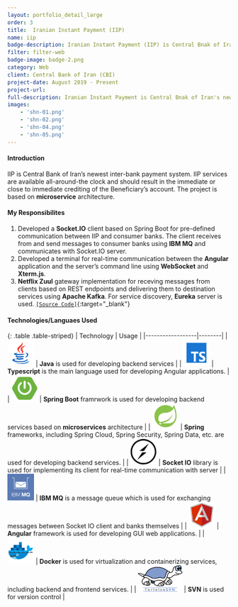 ```yaml
---
layout: portfolio_detail_large
order: 3
title:  Iranian Instant Payment (IIP)
name: iip
badge-description: Iranian Instant Payment (IIP) is Central Bnak of Iran's newest payment system.
filter: filter-web
badge-image: badge-2.png
category: Web
client: Central Bank of Iran (CBI)
project-date: August 2019 - Present
project-url:
full-description: Iranian Instant Payment is Central Bnak of Iran's newest payment system.
images:
    - 'shn-01.png'
    - 'shn-02.png'
    - 'shn-04.png'
    - 'shn-05.png'
---
```

#### Introduction
IIP is Central Bank of Iran’s newest inter-bank payment system. IIP services are available all-around-the clock and should result in the immediate or close to immediate crediting of the Beneficiary’s account. The project is based on **microservice** architecture.

#### My Responsibilites
1. Developed a **Socket.IO** client based on Spring Boot for pre-defined communication between IIP and consumer banks. The client receives from and send messages to consumer banks using **IBM MQ** and communicates with Socket.IO server.
2. Developed a terminal for real-time communication between the **Angular** application and the server’s command line using **WebSocket** and **Xterm.js**.
3. **Netflix Zuul** gateway implementation for receving messages from clients based on REST endpoints and delivering them to destination services using **Apache Kafka**. For service discovery, **Eureka** server is used. [```[Source Code]```](https://github.com/Abradat/inbound-gateway){:target="_blank"}

#### Technologies/Languaes Used

{: .table .table-striped}
| Technology | Usage |
|------------------|--------|
| <img src="/assets/img/portfolio/technologies/java.png" width="60" height="60"> | **Java** is used for developing backend services |
| <img src="/assets/img/portfolio/technologies/typescript.png" width="60" height="60"> | **Typescript** is the main language used for developing Angular applications. |
| <img src="/assets/img/portfolio/technologies/spring-boot.png" width="60" height="60"> | **Spring Boot** framrwork is used for developing backend services based on **microservices** architecture |
| <img src="/assets/img/portfolio/technologies/spring.png" width="60" height="60"> | **Spring** frameworks, including Spring Cloud, Spring Security, Spring Data, etc. are used for developing backend services. |
| <img src="/assets/img/portfolio/technologies/socketio.png" width="60" height="60"> | **Socket IO** library is used for implementing its client for real-time communication with server |
| <img src="/assets/img/portfolio/technologies/ibm-mq.png" width="60" height="60"> | **IBM MQ** is a message queue which is used for exchanging messages between Socket IO client and banks themselves |
| <img src="/assets/img/portfolio/technologies/angular.png" width="60" height="60"> | **Angular** framework is used for developing GUI web applications. |
| <img src="/assets/img/portfolio/technologies/docker.png" width="60" height="60"> | **Docker** is used for virtualization and containerizing services, including backend and frontend services. |
| <img src="/assets/img/portfolio/technologies/svn.png" width="100" height="60"> | **SVN** is used for version control |